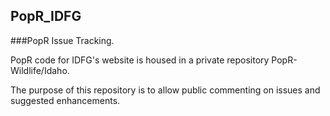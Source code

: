 ## PopR_IDFG
###PopR Issue Tracking.  

PopR code for IDFG's website is housed in a private repository PopR-Wildlife/Idaho.

The purpose of this repository is to allow public commenting on issues and suggested enhancements.
